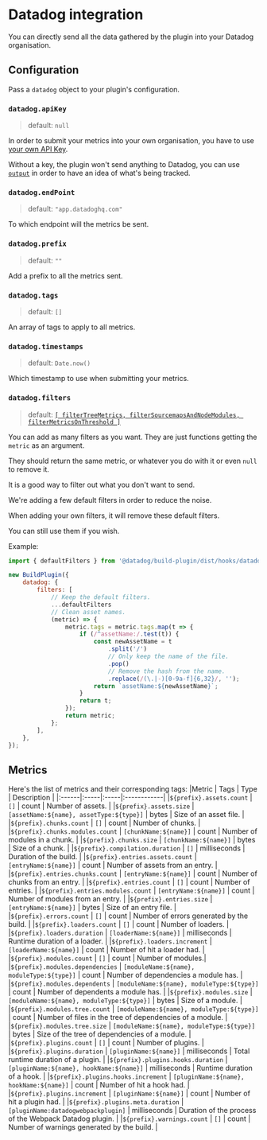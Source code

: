 # Datadog integration

You can directly send all the data gathered by the plugin into your Datadog organisation.

## Configuration

Pass a `datadog` object to your plugin's configuration.

### `datadog.apiKey`

> default: `null`

In order to submit your metrics into your own organisation, you have to use [your own API Key](https://app.datadoghq.com/account/settings#api).

Without a key, the plugin won't send anything to Datadog, you can use [`output`](./README.md#output) in order to have an idea of what's being tracked.

### `datadog.endPoint`

> default: `"app.datadoghq.com"`

To which endpoint will the metrics be sent.

### `datadog.prefix`

> default: `""`

Add a prefix to all the metrics sent.

### `datadog.tags`

> default: `[]`

An array of tags to apply to all metrics.

### `datadog.timestamps`

> default: `Date.now()`

Which timestamp to use when submitting your metrics.

### `datadog.filters`

> default: [`[ filterTreeMetrics, filterSourcemapsAndNodeModules, filterMetricsOnThreshold ]`](./helpers.ts)

You can add as many filters as you want. They are just functions getting the `metric` as an argument.

They should return the same metric, or whatever you do with it or even `null` to remove it.

It is a good way to filter out what you don't want to send.

We're adding a few default filters in order to reduce the noise.

When adding your own filters, it will remove these default filters.

You can still use them if you wish.

Example:

```javascript
import { defaultFilters } from '@datadog/build-plugin/dist/hooks/datadog/helpers';

new BuildPlugin({
    datadog: {
        filters: [
            // Keep the default filters.
            ...defaultFilters
            // Clean asset names.
            (metric) => {
                metric.tags = metric.tags.map(t => {
                    if (/^assetName:/.test(t)) {
                        const newAssetName = t
                            .split('/')
                            // Only keep the name of the file.
                            .pop()
                            // Remove the hash from the name.
                            .replace(/(\.|-)[0-9a-f]{6,32}/, '');
                        return `assetName:${newAssetName}`;
                    }
                    return t;
                });
                return metric;
            };
        ],
    },
});
```

## Metrics

Here's the list of metrics and their corresponding tags:
|Metric | Tags | Type | Description |
|:------|:-----|:-----|:------------|
|`${prefix}.assets.count` | `[]` | count | Number of assets. |
|`${prefix}.assets.size` | `[assetName:${name}, assetType:${type}]` | bytes | Size of an asset file. |
|`${prefix}.chunks.count` | `[]` | count | Number of chunks. |
|`${prefix}.chunks.modules.count` | `[chunkName:${name}]` | count | Number of modules in a chunk. |
|`${prefix}.chunks.size` | `[chunkName:${name}]` | bytes | Size of a chunk. |
|`${prefix}.compilation.duration` | `[]` | milliseconds | Duration of the build. |
|`${prefix}.entries.assets.count` | `[entryName:${name}]` | count | Number of assets from an entry. |
|`${prefix}.entries.chunks.count` | `[entryName:${name}]` | count | Number of chunks from an entry. |
|`${prefix}.entries.count` | `[]` | count | Number of entries. |
|`${prefix}.entries.modules.count` | `[entryName:${name}]` | count | Number of modules from an entry. |
|`${prefix}.entries.size` | `[entryName:${name}]` | bytes | Size of an entry file. |
|`${prefix}.errors.count` | `[]` | count | Number of errors generated by the build. |
|`${prefix}.loaders.count` | `[]` | count | Number of loaders. |
|`${prefix}.loaders.duration` | `[loaderName:${name}]` | milliseconds | Runtime duration of a loader. |
|`${prefix}.loaders.increment` | `[loaderName:${name}]` | count | Number of hit a loader had. |
|`${prefix}.modules.count` | `[]` | count | Number of modules.|
|`${prefix}.modules.dependencies` | `[moduleName:${name}, moduleType:${type}]` | count | Number of dependencies a module has. |
|`${prefix}.modules.dependents` | `[moduleName:${name}, moduleType:${type}]` | count | Number of dependents a module has. |
|`${prefix}.modules.size` | `[moduleName:${name}, moduleType:${type}]` | bytes | Size of a module. |
|`${prefix}.modules.tree.count` | `[moduleName:${name}, moduleType:${type}]` | count | Number of files in the tree of dependencies of a module. |
|`${prefix}.modules.tree.size` | `[moduleName:${name}, moduleType:${type}]` | bytes | Size of the tree of dependencies of a module. |
|`${prefix}.plugins.count` | `[]` | count | Number of plugins. |
|`${prefix}.plugins.duration` | `[pluginName:${name}]` | milliseconds | Total runtime duration of a plugin. |
|`${prefix}.plugins.hooks.duration` | `[pluginName:${name}, hookName:${name}]` | milliseconds | Runtime duration of a hook. |
|`${prefix}.plugins.hooks.increment` | `[pluginName:${name}, hookName:${name}]` | count | Number of hit a hook had. |
|`${prefix}.plugins.increment` | `[pluginName:${name}]` | count | Number of hit a plugin had. |
|`${prefix}.plugins.meta.duration` | `[pluginName:datadogwebpackplugin]` | milliseconds | Duration of the process of the Webpack Datadog plugin. |
|`${prefix}.warnings.count` | `[]` | count | Number of warnings generated by the build. |
